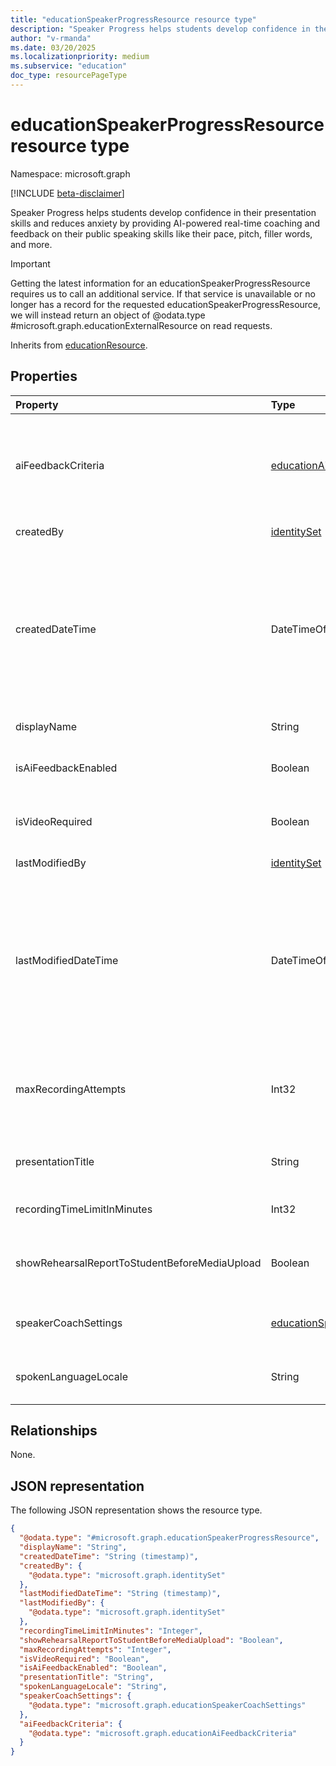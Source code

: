 ```yaml
---
title: "educationSpeakerProgressResource resource type"
description: "Speaker Progress helps students develop confidence in their presentation skills and reduces their anxiety when speaking publically."
author: "v-rmanda"
ms.date: 03/20/2025
ms.localizationpriority: medium
ms.subservice: "education"
doc_type: resourcePageType
---
```


# educationSpeakerProgressResource resource type

Namespace: microsoft.graph

[!INCLUDE [beta-disclaimer](../../includes/beta-disclaimer.md)]

Speaker Progress helps students develop confidence in their presentation skills and reduces anxiety by providing AI-powered real-time coaching and feedback on their public speaking skills like their pace, pitch, filler words, and more.

> [!IMPORTANT] 
> Getting the latest information for an educationSpeakerProgressResource requires us to call an additional service. If that service is unavailable or no longer has a record for the requested educationSpeakerProgressResource, we will instead return an object of @odata.type #microsoft.graph.educationExternalResource on read requests. 

Inherits from [educationResource](../resources/educationresource.md).

## Properties
|Property|Type|Description|
|:---|:---|:---|
|aiFeedbackCriteria|[educationAiFeedbackCriteria](../resources/educationaifeedbackcriteria.md)|The feedback types that students should receive from AI feedback. This property should only be provided if isAiFeedbackEnabled is true. |
|createdBy|[identitySet](identityset.md)|The individual who created the resource.|
|createdDateTime|DateTimeOffset|Moment in time when the resource was created. The Timestamp type represents date and time information using ISO 8601 format and is always in UTC time. For example, midnight UTC on Jan 1, 2014 is 2014-01-01T00:00:00Z.|
|displayName|String|Display name of resource.|
|isAiFeedbackEnabled|Boolean|Indicates whether AI feedback is enabled for the student submissions.|
|isVideoRequired|Boolean|Indicates whether video is required for the student recording.|
|lastModifiedBy|[identitySet](identityset.md)|The last user to modify the resource.|
|lastModifiedDateTime|DateTimeOffset|Moment in time when the resource was last modified. The Timestamp type represents date and time information using ISO 8601 format and is always in UTC time. For example, midnight UTC on Jan 1, 2014 is 2014-01-01T00:00:00Z.|
|maxRecordingAttempts|Int32|The maximum number of recordings attempts the student has. Specify 0 to set unlimited recording attempts.|
|presentationTitle|String|The title of the speaker progress resource that students see.|
|recordingTimeLimitInMinutes|Int32|The time limit is in minutes for the student recording.|
|showRehearsalReportToStudentBeforeMediaUpload|Boolean|Allow students to view their rehearsal report before the assignment is graded.|
|speakerCoachSettings|[educationSpeakerCoachSettings](../resources/educationspeakercoachsettings.md)|The feedback types that students should receive from the Speaker Coach.|
|spokenLanguageLocale|String|The spoken language for the student recording. For example, en-US. |

## Relationships
None.

## JSON representation
The following JSON representation shows the resource type.
<!-- {
  "blockType": "resource",
  "@odata.type": "microsoft.graph.educationSpeakerProgressResource"
}
-->
``` json
{
  "@odata.type": "#microsoft.graph.educationSpeakerProgressResource",
  "displayName": "String",
  "createdDateTime": "String (timestamp)",
  "createdBy": {
    "@odata.type": "microsoft.graph.identitySet"
  },
  "lastModifiedDateTime": "String (timestamp)",
  "lastModifiedBy": {
    "@odata.type": "microsoft.graph.identitySet"
  },
  "recordingTimeLimitInMinutes": "Integer",
  "showRehearsalReportToStudentBeforeMediaUpload": "Boolean",
  "maxRecordingAttempts": "Integer",
  "isVideoRequired": "Boolean",
  "isAiFeedbackEnabled": "Boolean",
  "presentationTitle": "String",
  "spokenLanguageLocale": "String",
  "speakerCoachSettings": {
    "@odata.type": "microsoft.graph.educationSpeakerCoachSettings"
  },
  "aiFeedbackCriteria": {
    "@odata.type": "microsoft.graph.educationAiFeedbackCriteria"
  }
}
```

